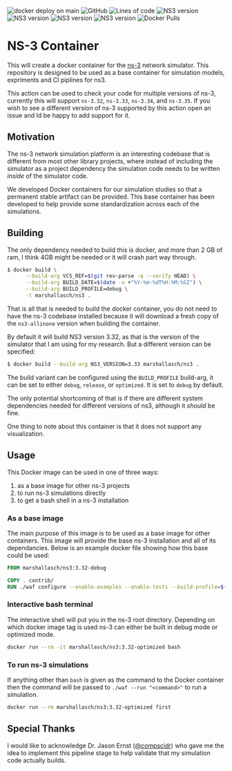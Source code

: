 ![docker deploy on main](https://img.shields.io/github/workflow/status/marshallasch/ns3-action/action-deploy/main?style=plastic)
![GitHub](https://img.shields.io/github/license/marshallasch/ns3-action?style=plastic)
![Lines of code](https://img.shields.io/tokei/lines/github/marshallasch/ns3-action?style=plastic)
![NS3 version](https://img.shields.io/badge/NS--3-3.32-blueviolet?style=plastic)
![NS3 version](https://img.shields.io/badge/NS--3-3.33-blueviolet?style=plastic)
![NS3 version](https://img.shields.io/badge/NS--3-3.34-blueviolet?style=plastic)
![NS3 version](https://img.shields.io/badge/NS--3-3.35-blueviolet?style=plastic)
![Docker Pulls](https://img.shields.io/docker/pulls/marshallasch/ns3?style=plastic)

# NS-3 Container

This will create a docker container for the [ns-3](https://www.nsnam.org/) network simulator. 
This repository is designed to be used as a base container for simulation models, expriments and CI piplines for ns3. 

This action can be used to check your code for multiple versions of ns-3, currently this will support
`ns-3.32`, `ns-3.33`, `ns-3.34`, and `ns-3.35`. 
If you wish to see a different version of ns-3 supported by this action open an issue and Id be happy to add support for it. 


## Motivation

The ns-3 network simulation platform is an interesting codebase that is different from most other
library projects, where instead of including the simulator as a project dependency the simulation
code needs to be written _inside_ of the simulator code.

We developed Docker containers for our simulation studies so that a permanent stable artifact can be provided. 
This base container has been developed to help provide some standardization across each of the simulations. 

## Building

The only dependency needed to build this is docker, and more than 2 GB of ram, I think 4GB might be needed
or it will crash part way through. 

```bash
$ docker build \
      --build-arg VCS_REF=$(git rev-parse -q --verify HEAD) \
      --build-arg BUILD_DATE=$(date -u +"%Y-%m-%dT%H:%M:%SZ") \
      --build-arg BUILD_PROFILE=debug \
      -t marshallasch/ns3 .
```

That is all that is needed to build the docker container, you do not need to have the ns-3 codebase installed
because it will download a fresh copy of the `ns3-allinone` version when building the container. 

By default it will build NS3 version 3.32, as that is the version of the simulator that I am using for my
research.
But a different version can be specified:

```bash
$ docker build --build-arg NS3_VERSION=3.33 marshallasch/ns3 .
```

The build variant can be configured using the `BUILD_PROFILE` build-arg, it can be set to either `debug`, `release`, or `optimized`.
It is set to `debug` by default.

The only potential shortcoming of that is if there are different system dependencies needed for different
versions of ns3, although it _should_ be fine.

One thing to note about this container is that it does not support any visualization.

## Usage

This Docker image can be used in one of three ways:

1. as a base image for other ns-3 projects
2. to run ns-3 simulations directly
3. to get a bash shell in a ns-3 installation


### As a base image

The main purpose of this image is to be used as a base image for other containers. 
This image will provide the base ns-3 installation and all of its dependancies. 
Below is an example docker file showing how this base could be used:

```dockerfile
FROM marshallasch/ns3:3.32-debug

COPY . contrib/
RUN ./waf configure --enable-examples --enable-tests --build-profile=${BUILD_PROFILE} && ./waf build
```



### Interactive bash terminal

The interactive shell will put you in the ns-3 root directory.
Depending on which docker image tag is used ns-3 can either be built in debug mode or optimized mode.

```bash
docker run --rm -it marshallasch/ns3:3.32-optimized bash
```


### To run ns-3 simulations

If anything other than `bash` is given as the command to the Docker container then the command will
be passed to `./waf --run "<command>"` to run a simulation.

```bash
docker run --rm marshallasch/ns3:3.32-optimized first
```

## Special Thanks

I would like to acknowledge Dr. Jason Ernst ([@compscidr](https://github.com/compscidr))
who gave me the idea to implement this pipeline stage to help validate that my simulation code
actually builds. 
